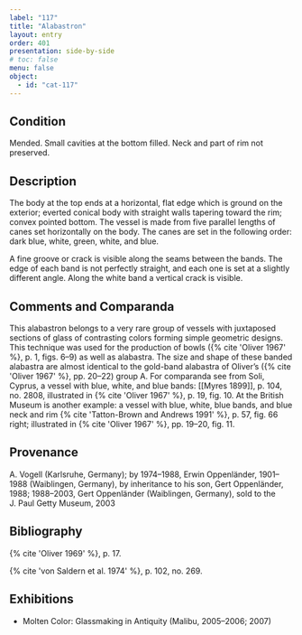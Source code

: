 ```yaml
---
label: "117"
title: "Alabastron"
layout: entry
order: 401
presentation: side-by-side
# toc: false
menu: false
object:
  - id: "cat-117"
---
```


## Condition

Mended. Small cavities at the bottom filled. Neck and part of rim not preserved.

## Description

The body at the top ends at a horizontal, flat edge which is ground on the exterior; everted conical body with straight walls tapering toward the rim; convex pointed bottom. The vessel is made from five parallel lengths of canes set horizontally on the body. The canes are set in the following order: dark blue, white, green, white, and blue.

A fine groove or crack is visible along the seams between the bands. The edge of each band is not perfectly straight, and each one is set at a slightly different angle. Along the white band a vertical crack is visible.

## Comments and Comparanda

This alabastron belongs to a very rare group of vessels with juxtaposed sections of glass of contrasting colors forming simple geometric designs. This technique was used for the production of bowls ({% cite 'Oliver 1967' %}, p. 1, figs. 6–9) as well as alabastra. The size and shape of these banded alabastra are almost identical to the gold-band alabastra of Oliver’s ({% cite 'Oliver 1967' %}, pp. 20–22) group A. For comparanda see from Soli, Cyprus, a vessel with blue, white, and blue bands: [[Myres 1899]], p. 104, no. 2808, illustrated in {% cite 'Oliver 1967' %}, p. 19, fig. 10. At the British Museum is another example: a vessel with blue, white, blue bands, and blue neck and rim {% cite 'Tatton-Brown and Andrews 1991' %}, p. 57, fig. 66 right; illustrated in {% cite 'Oliver 1967' %}, pp. 19–20, fig. 11.

## Provenance

A. Vogell (Karlsruhe, Germany); by 1974–1988, Erwin Oppenländer, 1901–1988 (Waiblingen, Germany), by inheritance to his son, Gert Oppenländer, 1988; 1988–2003, Gert Oppenländer (Waiblingen, Germany), sold to the J. Paul Getty Museum, 2003

## Bibliography

{% cite 'Oliver 1969' %}, p. 17.

{% cite 'von Saldern et al. 1974' %}, p. 102, no. 269.

## Exhibitions

-   Molten Color: Glassmaking in Antiquity (Malibu, 2005–2006; 2007)
